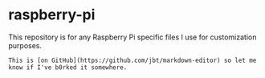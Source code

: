 # raspberry-pi
This repository is for any Raspberry Pi specific files I use for customization purposes.

```
This is [on GitHub](https://github.com/jbt/markdown-editor) so let me know if I've b0rked it somewhere.
```
